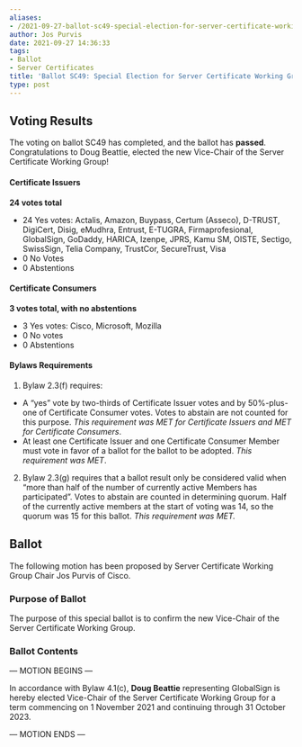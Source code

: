 ```yaml
---
aliases:
- /2021-09-27-ballot-sc49-special-election-for-server-certificate-working-group-vice-chair/
author: Jos Purvis
date: 2021-09-27 14:36:33
tags:
- Ballot
- Server Certificates
title: 'Ballot SC49: Special Election for Server Certificate Working Group Vice-Chair'
type: post
---
```


## Voting Results 

The voting on ballot SC49 has completed, and the ballot has **passed**. Congratulations to Doug Beattie, elected the new Vice-Chair of the Server Certificate Working Group!

#### Certificate Issuers 

**24 votes total**

- 24 Yes votes: Actalis, Amazon, Buypass, Certum (Asseco), D-TRUST, DigiCert, Disig, eMudhra, Entrust, E-TUGRA, Firmaprofesional, GlobalSign, GoDaddy, HARICA, Izenpe, JPRS, Kamu SM, OISTE, Sectigo, SwissSign, Telia Company, TrustCor, SecureTrust, Visa
- 0 No Votes
- 0 Abstentions

#### Certificate Consumers 

**3 votes total, with no abstentions**

- 3 Yes votes: Cisco, Microsoft, Mozilla
- 0 No votes
- 0 Abstentions

#### Bylaws Requirements 

1. Bylaw 2.3(f) requires:

- A “yes” vote by two-thirds of Certificate Issuer votes and by 50%-plus-one of Certificate Consumer votes. Votes to abstain are not counted for this purpose.
  _This requirement was MET for Certificate Issuers and MET for Certificate Consumers_.
- At least one Certificate Issuer and one Certificate Consumer Member must vote in favor of a ballot for the ballot to be adopted.
  _This requirement was MET_.

2. Bylaw 2.3(g) requires that a ballot result only be considered valid when “more than half of the number of currently active Members has participated”. Votes to abstain are counted in determining quorum. Half of the currently active members at the start of voting was 14, so the quorum was 15 for this ballot.
   *This requirement was MET.*

## Ballot 

The following motion has been proposed by Server Certificate Working Group Chair Jos Purvis of Cisco.

### Purpose of Ballot 

The purpose of this special ballot is to confirm the new Vice-Chair of the Server Certificate Working Group.

### Ballot Contents 

— MOTION BEGINS —

In accordance with Bylaw 4.1(c), **Doug Beattie** representing GlobalSign is hereby elected Vice-Chair of the Server Certificate Working Group for a term commencing on 1 November 2021 and continuing through 31 October 2023.

— MOTION ENDS —